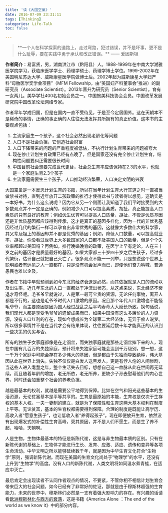 ```yaml
---
title: '读《大国空巢》'
date: 2016-07-09 23:31:11
tags: [Thinking]
categories: Life-Talk
toc: false

---
```


<blockquote  class="blockquote-center">
**一个人在科学探索的道路上，走过弯路，犯过错误，并不是坏事，更不是什么耻辱，要在实践中勇于承认和改正错误。**
—— 爱因斯坦
</blockquote>

**作者简介**：易富贤，男，湖南洪江市（黔阳县）人。1988-1999年在中南大学湘雅医学院学习，获临床医学学士、药理学硕士、药理学博士学位。1999-2002年在美国明尼苏达大学、威斯康星医学院做博士后。2002年起为威斯康星大学妇产科“母胎医学奖学金项目”（MFM Fellowship，由“美国妇产科董事会”推进）的副研究员（Associate Scientist）。2013年晋升为研究员（Senior Scientist）。育有一女两儿。美华学社400名初始会员之一。中国旅美科技协会会员。中国改革发展研究院中国改革论坛网络专家。

作者早年学成归国，但是在国内一直不受待见，于是至今定居国外。这在天朝本不是稀奇的事情，正确的事正确的人往往无法发挥其所拥有的真正价值。这本书的主要观点包括：
1. 主流家庭生一个孩子，这个社会必然出现老龄化等问题
2. 人口不是社会负担，它创造社会财富
3. 人口下降带来的问题的严重程度被低估，不执行计划生育带来的问题被夸大
4. 现在停止计划生育政策已经有点晚了，但是国家还没有完全停止计划生育，结构性问题要纠正需要很长时间
5. 中国目前社会想要完成世代更替，社会总生育率应该保持在2.3的水平，也就是一个家庭生育2.3个孩子
6. 主流家庭需要生三个孩子，人口推动经济繁荣，人口决定文明的兴衰

大国空巢是一本反思计划生育的书籍，所以在当年计划生育大行其道之时一直被当做禁书对待，直到近年放开二孩政策的推行才使得此书与读者得以想见，这确实是一本好书，为什么这么说呢？因为它从另一个侧面让我知道了我们平时接受到的大多数观点并不一定是正确的，例如减少人口可以提高素质，胡扯，真正能提高人口素质的只有良好的教育；例如优生优育可以提高人口质量，胡扯，不管是优质基因还是非优质基因都应该得到传承，这才是真正的基因多样化，因为一代的非优秀基因经过几代的繁衍一样可以孕育出非常优秀的基因，这就像大多数伟大的科学家，其父辈及祖上的基因却并不都是优秀的基因；例如，降低人口数量，可以提高就业率，胡扯，你没看过世界上大多数国家的人口都不及美国人口的数量，但是个个失业率都超过美国吗？再例如，推行晚婚晚育的政策，在医学上早有定论，人在三十岁之前的基因才是质量最好的基因，如果大家都三十岁四十岁之后生孩子，经过多代繁衍，估计自己就把自己灭亡了。很多观点不能一一列举，只是想说这个世界上聪明或者有远见之人一直都在，只是没有机会发声而已，即便他们奋力呐喊，普通愚民也难以企及。

作者在书籍中早就预测到如今东北的经济衰退是必然，而其依据就是人口的流动以及出生率，近几年东北的人口一直都处于净流出状态，从这点来说，东北经济不衰退才奇怪呢。毛爷爷早就说过，人是第一最可宝贵的资源，无论任何事物，离开人都是不行的，这也是毛爷爷时代人口激增的原因。况且那个年代人口激增也不能怪毛爷爷，而主要原因是因为国人经过战乱之后平均寿命大大延长所致。换句话说，我们现代人都是享受毛爷爷的遗留成果而已，如果中国没有这么多廉价的人力资源，没有人口红利的存在，现如今想成长为全球第二大经济体，无异于痴人说梦。所以很多事情并不是在当代才会有结果体现，往往要延后数十年才能真正的认识到一些决策的优劣与否。

所有的独生子女家庭都像是在走钢丝，而失独家庭就是那些走钢丝摔下来的人，现在中国有几百万的失独家庭，预计将来失独家庭可能会达到千万级别，想一想，这一千万个家庭中可能会存在多少伟大的基因，但是都由于失独而导致绝种，伟大基因从此在世界上消失。失独不仅仅是白发人送黑发人，更是有悖人伦的人间惨剧，当这些人进入耄耋之年，整个生活失去目标，想想自己这一血脉从此在世间再无延续，而且随着年龄的增加，老无所依，老无所养，更缺少子孙去慰藉他们的内心世界，同时还会加重整个社会的养老负担。

越是最基本的权利，就越是需要公平地得到保障。比如在空气和阳光这些基本的生活资源，无论贫富基本是平等共享的。生育是最原始的本能，生育权是仅次于生存权的基本人权。一夫一妻制的建立，就是为了保障性和生育这两大基本权利在制度上平等。无论贫富，基本的生育权都需要得到保障。合理的制度是既能让高学历、高收入者“愿意生孩子”，也让低收入者“养得起孩子”。现在即便放开生育，依然没有出现爆发式的补偿性生育高峰，究其原因，并不是人们不愿生，而是生了养不起，哈哈，天朝啊。

人是生物，生物体最基本的特征是新陈代谢，这是与非生物最本质的区别。只有在新陈代谢的基础上，生物体才能进行生长、发育、应激、适应、遗传和变异等各项生命活动。中华文明之所以能够延续数千年，就是因为中华生育文化符合“生物学”原则，强调新陈代谢。而现在美国的生育文化尚处于“物理学”的水平，还没有上升到“生物学”的高度。没有人口的新陈代谢，人类文明将如同温水煮青蛙，在适应中灭亡。

最后肯定会出现读者不认同作者观点的情况，不要紧，不管你相不相信计划生育会带来巨大的社会问题，如今已经有了非常好的佐证，那就是由于穆斯林超强的生育能力，未来的世界中，穆斯林们必然是一支有着强大影响力的存在。有兴趣的话请看[欧洲穆斯林化与西方的衰落](https://www.douban.com/group/topic/4808975/)，这是书籍《America Alone ：The end of the world as we know it》中的部分内容。